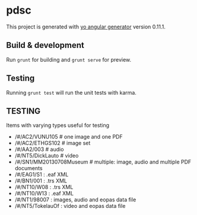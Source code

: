 # pdsc

This project is generated with [yo angular generator](https://github.com/yeoman/generator-angular)
version 0.11.1.

## Build & development

Run `grunt` for building and `grunt serve` for preview.

## Testing

Running `grunt test` will run the unit tests with karma.

## TESTING

Items with varying types useful for testing
  * /#/AC2/VUNU105 # one image and one PDF
  * /#/AC2/ETHGS102 # image set
  * /#/AA2/003 # audio
  * /#/NT5/DickLauto # video
  * /#/SN1/MM20130708Museum # multiple: image, audio and multiple PDF documents
  * /#/EAG1/S1 : .eaf XML
  * /#/BN1/001 : .trs XML
  * /#/NT10/W08 : .trs XML
  * /#/NT10/W13 : .eaf XML
  * /#/NT1/98007 : images, audio and eopas data file
  * /#/NT5/TokelauOf : video and eopas data file

